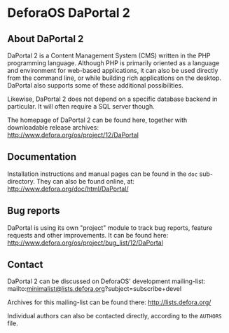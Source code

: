 DeforaOS DaPortal 2
===================

About DaPortal 2
----------------

DaPortal 2 is a Content Management System (CMS) written in the PHP programming
language. Although PHP is primarily oriented as a language and environment for
web-based applications, it can also be used directly from the command line, or
while building rich applications on the desktop. DaPortal also supports some of
these additional possibilities.

Likewise, DaPortal 2 does not depend on a specific database backend in
particular. It will often require a SQL server though.

The homepage of DaPortal 2 can be found here, together with downloadable release
archives:
http://www.defora.org/os/project/12/DaPortal


Documentation
-------------

Installation instructions and manual pages can be found in the `doc`
sub-directory. They can also be found online, at:
http://www.defora.org/doc/html/DaPortal/


Bug reports
-----------

DaPortal is using its own "project" module to track bug reports, feature
requests and other improvements. It can be found here:
http://www.defora.org/os/project/bug_list/12/DaPortal


Contact
-------

DaPortal 2 can be discussed on DeforaOS' development mailing-list:
mailto:minimalist@lists.defora.org?subject=subscribe+devel

Archives for this mailing-list can be found there:
http://lists.defora.org/

Individual authors can also be contacted directly, according to the `AUTHORS`
file.
